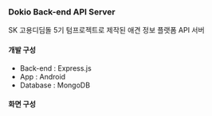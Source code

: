 ### Dokio Back-end API Server

SK 고용디딤돌 5기 텀프로젝트로 제작된 애견 정보 플랫폼 API 서버

#### 개발 구성
- Back-end : Express.js
- App : Android
- Database : MongoDB

#### 화면 구성
